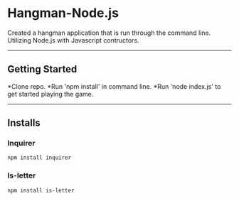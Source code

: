 # Hangman-Node.js

Created a hangman application that is run through the command line. Utilizing Node.js with Javascript contructors.
___
## Getting Started

*Clone repo.
*Run 'npm install' in command line.
*Run 'node index.js' to get started playing the game.
___
##  Installs

### Inquirer
`npm install inquirer`

### Is-letter
`npm install is-letter`

